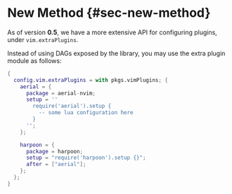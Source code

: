 # New Method {#sec-new-method}

As of version **0.5**, we have a more extensive API for configuring plugins, under `vim.extraPlugins`.

Instead of using DAGs exposed by the library, you may use the extra plugin module as follows:

```nix
{
  config.vim.extraPlugins = with pkgs.vimPlugins; {
    aerial = {
      package = aerial-nvim;
      setup = ''
        require('aerial').setup {
          -- some lua configuration here
        }
      '';
    };

    harpoon = {
      package = harpoon;
      setup = "require('harpoon').setup {}";
      after = ["aerial"];
    };
  };
}
```
